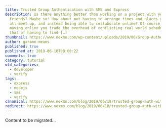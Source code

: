 ```yaml
---
title: Trusted Group Authentication with SMS and Express
description: Is there anything better than working on a project with your
  friends? Maybe so! How about not having to arrange times and places you can
  all meet up, and instead being able to collaborate online? Of course, in
  moving online you trade the overhead of conflicting real world schedules for
  that of having to find […]
thumbnail: https://www.nexmo.com/wp-content/uploads/2019/06/Group-Authentication_1200x675-1.jpg
author: garann-means
published: true
published_at: 2019-06-18T08:00:22
comments: true
category: tutorial
old_categories:
  - developer
  - verify
tags:
  - express
  - nodejs
  - sms
  - verify
canonical: https://www.nexmo.com/blog/2019/06/18/trusted-group-auth-with-sms-and-express-dr
redirect: https://www.nexmo.com/blog/2019/06/18/trusted-group-auth-with-sms-and-express-dr
---
```

Content to be migrated...